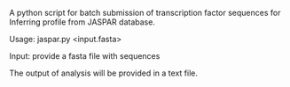 A python script for batch submission of transcription factor sequences for Inferring profile from JASPAR database.

Usage: jaspar.py <input.fasta> 

Input: provide a fasta file with sequences

The output of analysis will be provided in a text file. 

